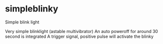 # simpleblinky
Simple blink light

Very simple blinklight (astable multivibrator)
An auto poweroff for around 30 second is integrated
A trigger signal, positive pulse will activate the blinky
